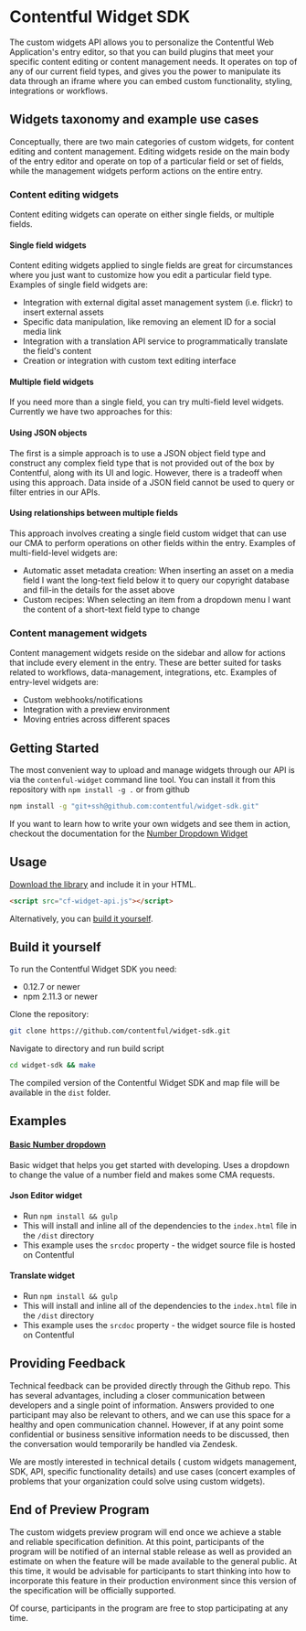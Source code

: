 # Contentful Widget SDK

The custom widgets API allows you to personalize the Contentful Web
Application's entry editor, so that you can build plugins that meet your
specific content editing or content management needs. It operates on top of any
of our current field types, and gives you the power to manipulate its data
through an iframe where you can embed custom functionality, styling,
integrations or workflows.

## Widgets taxonomy and example use cases

Conceptually, there are two main categories of custom widgets, for content editing and content management. Editing widgets reside on the main body of the entry editor and operate on top of a particular field or set of fields, while the management widgets perform actions on the entire entry.

### Content editing widgets
Content editing widgets can operate on either single fields, or multiple fields.

#### Single field widgets
Content editing widgets applied to single fields are great for circumstances where you just want to customize how you edit a particular field type. Examples of single field widgets are:
* Integration with external digital asset management system (i.e. flickr) to insert external assets
* Specific data manipulation, like removing an element ID for a social media link
* Integration with a translation API service to programmatically translate the field's content
* Creation or integration with custom text editing interface

#### Multiple field widgets
If you need more than a single field, you can try multi-field level widgets. Currently we have two approaches for this:
#### Using JSON objects
The first is a simple approach is to use a JSON object field type and construct any complex field type that is not provided out of the box by Contentful, along with its UI and logic. However, there is a tradeoff when using this approach. Data inside of a JSON field cannot be used to query or filter entries in our APIs. 
#### Using relationships between multiple fields
This approach involves creating a single field custom widget that can use our CMA to perform operations on other fields within the entry.
Examples of multi-field-level widgets are: 
* Automatic asset metadata creation: When inserting an asset on a media field I want the long-text field below it to query our copyright database and fill-in the details for the asset above
* Custom recipes: When selecting an item from a dropdown menu I want the content of a short-text field type to change

### Content management widgets
Content management widgets reside on the sidebar and allow for actions that include every element in the entry. These are better suited for tasks related to workflows, data-management, integrations, etc.
Examples of entry-level widgets are:
* Custom webhooks/notifications
* Integration with a preview environment
* Moving entries across different spaces

## Getting Started

The most convenient way to upload and manage widgets through our API is
via the `contenful-widget` command line tool.  You can install it from
this repository with `npm install -g .` or from github
~~~bash
npm install -g "git+ssh@github.com:contentful/widget-sdk.git"
~~~

If you want to learn how to write your own widgets and see them in
action, checkout the documentation for the
[Number Dropdown Widget](./examples/number-dropdown)

## Usage

[Download the library][api-download] and include it in your HTML.

```html
<script src="cf-widget-api.js"></script>
```

Alternatively, you can [build it yourself](#build-it-yourself).

[api-download]: https://contentful.github.io/widget-sdk/cf-widget-api.js


## Build it yourself

To run the Contentful Widget SDK you need:

* 0.12.7 or newer
* npm 2.11.3 or newer

Clone the repository:

```bash
git clone https://github.com/contentful/widget-sdk.git
```

Navigate to directory and run build script

```bash
cd widget-sdk && make
```

The compiled version of the Contentful Widget SDK and map file will be available
in the `dist` folder.


## Examples

#### [Basic Number dropdown](examples/number-dropdown)

Basic widget that helps you get started with developing. Uses a
dropdown to change the value of a number field and makes some CMA
requests.

#### Json Editor widget
* Run `npm install && gulp`
* This will install and inline all of the dependencies to the `index.html` file in the `/dist` directory
* This example uses the `srcdoc` property - the widget source file is hosted on Contentful

#### Translate widget

* Run `npm install && gulp`
* This will install and inline all of the dependencies to the `index.html` file in the `/dist` directory
* This example uses the `srcdoc` property - the widget source file is hosted on Contentful

## Providing Feedback

Technical feedback can be provided directly through the Github repo. This has several advantages, including a closer communication between developers and a single point of information. Answers provided to one participant may also be relevant to others, and we can use this space for a healthy and open communication channel. However, if at any point some confidential or business sensitive information needs to be discussed, then the conversation would temporarily be handled via Zendesk.

We are mostly interested in technical details ( custom widgets management, SDK, API, specific functionality details) and use cases (concert examples of problems that your organization could solve using custom widgets).

## End of Preview Program
The custom widgets preview program will end once we achieve a stable and reliable specification definition. At this point, participants of the program will be notified of an internal stable release as well as provided an estimate on when the feature will be made available to the general public. At this time, it would be advisable for participants to start thinking into how to incorporate this feature in their production environment since this version of the specification will be officially supported.

Of course, participants in the program are free to stop participating at any time.
